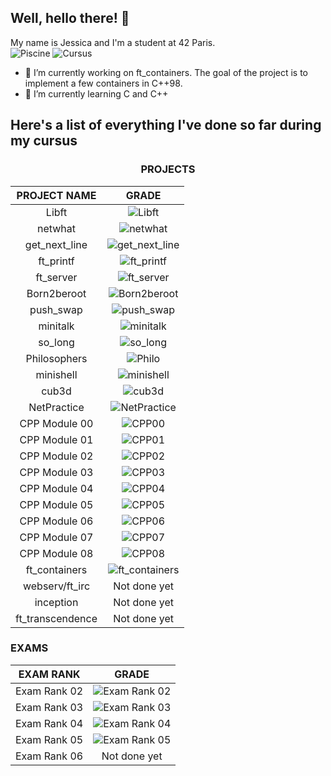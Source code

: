 <!--
- 🔭 I’m currently working on Minishell
- 🌱 I’m currently learning C
- 👯 I’m looking to collaborate on ...
- 🤔 I’m looking for help with ...
- 💬 Ask me about ...
- 📫 How to reach me: ...
- 😄 Pronouns: ...
- ⚡ Fun fact: ...
-->
## Well, hello there! 👋
My name is Jessica and I'm a student at 42 Paris. <br>
![Piscine](https://badge42.vercel.app/api/v2/cl1ljxdin001109lh6mg47k2p/stats?cursusId=9&coalitionId=12)
![Cursus](https://badge42.vercel.app/api/v2/cl1ljxdin001109lh6mg47k2p/stats?cursusId=21&coalitionId=45)
- 🔭 I’m currently working on ft_containers. The goal of the project is to implement a few containers in C++98.
- 🌱 I’m currently learning C and C++

## Here's a list of everything I've done so far during my cursus


<h3 align="center">PROJECTS</h3>

| PROJECT NAME     | GRADE |
| :----------:     | :---: |
| Libft            | ![Libft](https://badge42.vercel.app/api/v2/cl1ljxdin001109lh6mg47k2p/project/1900582)         |
| netwhat          | ![netwhat](https://badge42.vercel.app/api/v2/cl1ljxdin001109lh6mg47k2p/project/2003845)       |
| get_next_line    | ![get_next_line](https://badge42.vercel.app/api/v2/cl1ljxdin001109lh6mg47k2p/project/1975135) |
| ft_printf        | ![ft_printf](https://badge42.vercel.app/api/v2/cl1ljxdin001109lh6mg47k2p/project/2076082)     |
| ft_server        | ![ft_server](https://badge42.vercel.app/api/v2/cl1ljxdin001109lh6mg47k2p/project/2173523)     |
| Born2beroot      | ![Born2beroot](https://badge42.vercel.app/api/v2/cl1ljxdin001109lh6mg47k2p/project/2197148)   |
| push_swap        | ![push_swap](https://badge42.vercel.app/api/v2/cl1ljxdin001109lh6mg47k2p/project/2173584)     |
| minitalk         | ![minitalk](https://badge42.vercel.app/api/v2/cl1ljxdin001109lh6mg47k2p/project/2293193)      |
| so_long          | ![so_long](https://badge42.vercel.app/api/v2/cl1ljxdin001109lh6mg47k2p/project/2419280)       |
| Philosophers     | ![Philo](https://badge42.vercel.app/api/v2/cl1ljxdin001109lh6mg47k2p/project/2437909)         |
| minishell        | ![minishell](https://badge42.vercel.app/api/v2/cl1ljxdin001109lh6mg47k2p/project/2550960)     |
| cub3d            | ![cub3d](https://badge42.vercel.app/api/v2/cl1ljxdin001109lh6mg47k2p/project/2725204)         |
| NetPractice      | ![NetPractice](https://badge42.vercel.app/api/v2/cl1ljxdin001109lh6mg47k2p/project/2926433)   |
| CPP Module 00    | ![CPP00](https://badge42.vercel.app/api/v2/cl1ljxdin001109lh6mg47k2p/project/2672991)         |
| CPP Module 01    | ![CPP01](https://badge42.vercel.app/api/v2/cl1ljxdin001109lh6mg47k2p/project/2680754)         |
| CPP Module 02    | ![CPP02](https://badge42.vercel.app/api/v2/cl1ljxdin001109lh6mg47k2p/project/2693678)         |
| CPP Module 03    | ![CPP03](https://badge42.vercel.app/api/v2/cl1ljxdin001109lh6mg47k2p/project/2707618)         |
| CPP Module 04    | ![CPP04](https://badge42.vercel.app/api/v2/cl1ljxdin001109lh6mg47k2p/project/2730799)         |
| CPP Module 05    | ![CPP05](https://badge42.vercel.app/api/v2/cl1ljxdin001109lh6mg47k2p/project/2754324)         |
| CPP Module 06    | ![CPP06](https://badge42.vercel.app/api/v2/cl1ljxdin001109lh6mg47k2p/project/2838605)         |
| CPP Module 07    | ![CPP07](https://badge42.vercel.app/api/v2/cl1ljxdin001109lh6mg47k2p/project/2858646)         |
| CPP Module 08    | ![CPP08](https://badge42.vercel.app/api/v2/cl1ljxdin001109lh6mg47k2p/project/2882156)         |
| ft_containers    | ![ft_containers](https://badge42.vercel.app/api/v2/cl1ljxdin001109lh6mg47k2p/project/2953738) |
| webserv/ft_irc   | Not done yet |
| inception        | Not done yet |
| ft_transcendence | Not done yet |


### EXAMS

| EXAM RANK | GRADE |
| :-------: | :---: |
| Exam Rank 02 | ![Exam Rank 02](https://badge42.vercel.app/api/v2/cl1ljxdin001109lh6mg47k2p/project/2291412) |
| Exam Rank 03 | ![Exam Rank 03](https://badge42.vercel.app/api/v2/cl1ljxdin001109lh6mg47k2p/project/2458874) |
| Exam Rank 04 | ![Exam Rank 04](https://badge42.vercel.app/api/v2/cl1ljxdin001109lh6mg47k2p/project/2858647) |
| Exam Rank 05 | ![Exam Rank 05](https://badge42.vercel.app/api/v2/cl1ljxdin001109lh6mg47k2p/project/2921057) |
| Exam Rank 06 | Not done yet |
